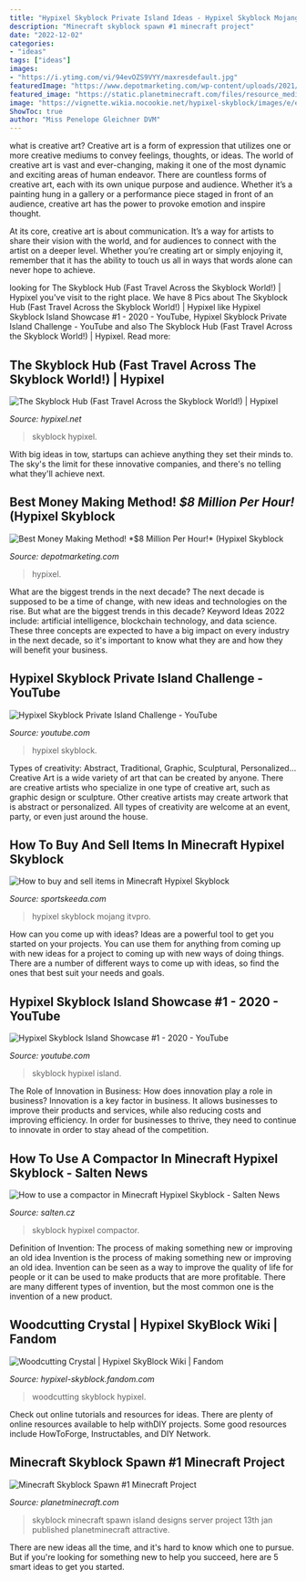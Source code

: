 ```yaml
---
title: "Hypixel Skyblock Private Island Ideas - Hypixel Skyblock Mojang Itvpro"
description: "Minecraft skyblock spawn #1 minecraft project"
date: "2022-12-02"
categories:
- "ideas"
tags: ["ideas"]
images:
- "https://i.ytimg.com/vi/94evOZS9VYY/maxresdefault.jpg"
featuredImage: "https://www.depotmarketing.com/wp-content/uploads/2021/01/maxresdefault-14.jpg"
featured_image: "https://static.planetminecraft.com/files/resource_media/screenshot/1702/2017-01-02_15413410789171.png"
image: "https://vignette.wikia.nocookie.net/hypixel-skyblock/images/e/e4/Woodcutting_Crystal_radius.png/revision/latest/scale-to-width-down/300?cb=20200116035030"
ShowToc: true
author: "Miss Penelope Gleichner DVM"
---
```



what is creative art?
Creative art is a form of expression that utilizes one or more creative mediums to convey feelings, thoughts, or ideas. The world of creative art is vast and ever-changing, making it one of the most dynamic and exciting areas of human endeavor.
There are countless forms of creative art, each with its own unique purpose and audience. Whether it’s a painting hung in a gallery or a performance piece staged in front of an audience, creative art has the power to provoke emotion and inspire thought.

At its core, creative art is about communication. It’s a way for artists to share their vision with the world, and for audiences to connect with the artist on a deeper level. Whether you’re creating art or simply enjoying it, remember that it has the ability to touch us all in ways that words alone can never hope to achieve.

	

		
looking for The Skyblock Hub (Fast Travel Across the Skyblock World!) | Hypixel you've visit to the right place. We have 8 Pics about The Skyblock Hub (Fast Travel Across the Skyblock World!) | Hypixel like Hypixel Skyblock Island Showcase #1 - 2020 - YouTube, Hypixel Skyblock Private Island Challenge - YouTube and also The Skyblock Hub (Fast Travel Across the Skyblock World!) | Hypixel. Read more:
		
    
## The Skyblock Hub (Fast Travel Across The Skyblock World!) | Hypixel

<img loading=lazy src="https://hypixel.net/attachments/2020-06-13_23-31-56-png.1764176/" onerror="this.onerror=null;this.src='https://tse2.mm.bing.net/th?id=OIP.DPeYt7K7-n5Xnw4nHvRm8AHaEK&amp;pid=15.1';" alt="The Skyblock Hub (Fast Travel Across the Skyblock World!) | Hypixel">

_Source: hypixel.net_

>skyblock hypixel. 

	

With big ideas in tow, startups can achieve anything they set their minds to. The sky's the limit for these innovative companies, and there's no telling what they'll achieve next.

    
## Best Money Making Method! *$8 Million Per Hour!* (Hypixel Skyblock

<img loading=lazy src="https://www.depotmarketing.com/wp-content/uploads/2021/01/maxresdefault-14.jpg" onerror="this.onerror=null;this.src='https://tse1.mm.bing.net/th?id=OIP.PIkQQvxAjzwi1R8VupG_cgHaEK&amp;pid=15.1';" alt="Best Money Making Method! *$8 Million Per Hour!* (Hypixel Skyblock">

_Source: depotmarketing.com_

>hypixel. 

	

What are the biggest trends in the next decade?
The next decade is supposed to be a time of change, with new ideas and technologies on the rise. But what are the biggest trends in this decade? Keyword Ideas 2022 include: artificial intelligence, blockchain technology, and data science. These three concepts are expected to have a big impact on every industry in the next decade, so it's important to know what they are and how they will benefit your business.

    
## Hypixel Skyblock Private Island Challenge - YouTube

<img loading=lazy src="https://i.ytimg.com/vi/W-Su0ar8c0w/maxresdefault.jpg" onerror="this.onerror=null;this.src='https://tse2.mm.bing.net/th?id=OIP.kMmDr6ndieAPWePGG6hlOgHaEK&amp;pid=15.1';" alt="Hypixel Skyblock Private Island Challenge - YouTube">

_Source: youtube.com_

>hypixel skyblock. 

	

Types of creativity: Abstract, Traditional, Graphic, Sculptural, Personalized...
Creative Art is a wide variety of art that can be created by anyone. There are creative artists who specialize in one type of creative art, such as graphic design or sculpture. Other creative artists may create artwork that is abstract or personalized. All types of creativity are welcome at an event, party, or even just around the house.

    
## How To Buy And Sell Items In Minecraft Hypixel Skyblock

<img loading=lazy src="https://staticg.sportskeeda.com/editor/2021/08/84fbc-16288086622301-800.jpg" onerror="this.onerror=null;this.src='https://tse4.mm.bing.net/th?id=OIP.QEOcdIOR4EvHoTKVW16gcwHaEK&amp;pid=15.1';" alt="How to buy and sell items in Minecraft Hypixel Skyblock">

_Source: sportskeeda.com_

>hypixel skyblock mojang itvpro. 

	

How can you come up with ideas?
Ideas are a powerful tool to get you started on your projects. You can use them for anything from coming up with new ideas for a project to coming up with new ways of doing things. There are a number of different ways to come up with ideas, so find the ones that best suit your needs and goals.

    
## Hypixel Skyblock Island Showcase #1 - 2020 - YouTube

<img loading=lazy src="https://i.ytimg.com/vi/94evOZS9VYY/maxresdefault.jpg" onerror="this.onerror=null;this.src='https://tse2.mm.bing.net/th?id=OIP.utis_Vf1dhJrqcupW6aR6AHaEK&amp;pid=15.1';" alt="Hypixel Skyblock Island Showcase #1 - 2020 - YouTube">

_Source: youtube.com_

>skyblock hypixel island. 

	

The Role of Innovation in Business: How does innovation play a role in business?
Innovation is a key factor in business. It allows businesses to improve their products and services, while also reducing costs and improving efficiency. In order for businesses to thrive, they need to continue to innovate in order to stay ahead of the competition.

    
## How To Use A Compactor In Minecraft Hypixel Skyblock - Salten News

<img loading=lazy src="https://img.youtube.com/vi/yfqUsKCiRYQ/sddefault.jpg" onerror="this.onerror=null;this.src='https://tse3.mm.bing.net/th?id=OIP.uGitfX4mxsKjHxJb-swuUgHaFj&amp;pid=15.1';" alt="How to use a compactor in Minecraft Hypixel Skyblock - Salten News">

_Source: salten.cz_

>skyblock hypixel compactor. 

	

Definition of Invention: The process of making something new or improving an old idea
Invention is the process of making something new or improving an old idea. Invention can be seen as a way to improve the quality of life for people or it can be used to make products that are more profitable. There are many different types of invention, but the most common one is the invention of a new product.

    
## Woodcutting Crystal | Hypixel SkyBlock Wiki | Fandom

<img loading=lazy src="https://vignette.wikia.nocookie.net/hypixel-skyblock/images/e/e4/Woodcutting_Crystal_radius.png/revision/latest/scale-to-width-down/300?cb=20200116035030" onerror="this.onerror=null;this.src='https://tse4.mm.bing.net/th?id=OIP.SZz9wDQQQel_6I70dJjRdgAAAA&amp;pid=15.1';" alt="Woodcutting Crystal | Hypixel SkyBlock Wiki | Fandom">

_Source: hypixel-skyblock.fandom.com_

>woodcutting skyblock hypixel. 

	

Check out online tutorials and resources for ideas. There are plenty of online resources available to help withDIY projects. Some good resources include HowToForge, Instructables, and DIY Network. 

    
## Minecraft Skyblock Spawn #1 Minecraft Project

<img loading=lazy src="https://static.planetminecraft.com/files/resource_media/screenshot/1702/2017-01-02_15413410789171.png" onerror="this.onerror=null;this.src='https://tse3.mm.bing.net/th?id=OIP.voddWrcbFr8tKCmoN2BK-QHaD0&amp;pid=15.1';" alt="Minecraft Skyblock Spawn #1 Minecraft Project">

_Source: planetminecraft.com_

>skyblock minecraft spawn island designs server project 13th jan published planetminecraft attractive. 

	

There are new ideas all the time, and it's hard to know which one to pursue. But if you're looking for something new to help you succeed, here are 5 smart ideas to get you started.

